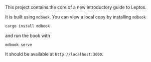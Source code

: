 This project contains the core of a new introductory guide to Leptos.

It is built using `mdbook`. You can view a local copy by installing `mdbook`

```bash
cargo install mdbook
```

and run the book with
```
mdbook serve
```

It should be available at `http://localhost:3000`.

